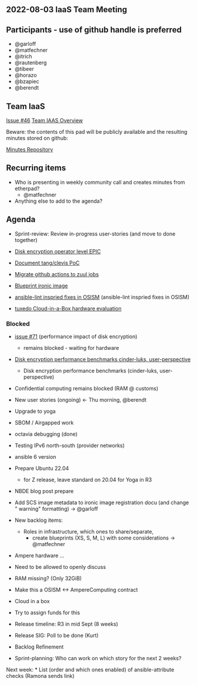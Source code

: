 ## 2022-08-03 IaaS Team Meeting

## Participants - use of github handle is preferred

* @garloff
* @matfechner
* @itrich
* @rautenberg
* @tibeer
* @horazo
* @bzapiec
* @berendt

## Team IaaS

[Issue #46](https://github.com/SovereignCloudStack/issues/issues/46)
[Team IAAS Overview](https://github.com/orgs/SovereignCloudStack/projects/6/views/4)

Beware: the contents of this pad will be publicly available and the resulting
minutes stored on github:

[Minutes Repository](https://github.com/SovereignCloudStack/minutes/tree/main/iaas)

## Recurring items

* Who is presenting in weekly community call and creates minutes from etherpad?
  * @matfechner
* Anything else to add to the agenda?

## Agenda

* Sprint-review: Review in-progress user-stories (and move to done together)

* [Disk encryption operator level EPIC](https://github.com/SovereignCloudStack/issues/issues/30)
* [Document tang/clevis PoC](https://github.com/SovereignCloudStack/issues/issues/70)
* [Migrate github actions to zuul jobs](https://github.com/SovereignCloudStack/issues/issues/91)
* [Blueprint ironic image](https://github.com/SovereignCloudStack/issues/issues/102)
* [ansible-lint inspried fixes in OSISM](https://github.com/SovereignCloudStack/issues/issues/117) (ansible-lint inspried fixes in OSISM)
* [tuxedo Cloud-in-a-Box hardware evaluation](https://github.com/SovereignCloudStack/issues/issues/129)

### Blocked

* [issue #71](https://github.com/SovereignCloudStack/issues/issues/71) (performance impact of disk encryption)
  * remains blocked - waiting for hardware
* [Disk encryption performance benchmarks cinder-luks, user-perspective](https://github.com/SovereignCloudStack/issues/issues/33)
  * Disk encryption performance benchmarks (cinder-luks, user-perspective)
* Confidential computing remains blocked (RAM @ customs)

* New user stories (ongoing) <- Thu morning, @berendt

* Upgrade to yoga
* SBOM / Airgapped work
* octavia debugging (done)
* Testing IPv6 north-south (provider networks)
* ansible 6 version
* Prepare Ubuntu 22.04
  * for Z release, leave standard on 20.04 for Yoga in R3
* NBDE blog post prepare

* Add SCS image metadata to ironic image registration docu (and change " warning" formatting)
  -> @garloff

* New backlog items:
  * Roles in infrastructure, which ones to share/separate,
    * create blueprints (XS, S, M, L) with some considerations
         -> @matfechner
* Ampere hardware ...
* Need to be allowed to openly discuss
* RAM missing? (Only 32GiB)
* Make this a OSISM <-> AmpereComputing contract
* Cloud in a box
* Try to assign funds for this
* Release timeline: R3 in mid Sept (8 weeks)
* Release SIG: Poll to be done (Kurt)
* Backlog Refinement
* Sprint-planning: Who can work on which story for the next 2 weeks?

Next week:
    * List (order and which ones enabled) of ansible-attribute checks (Ramona sends link)
